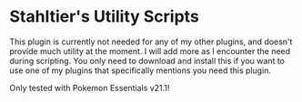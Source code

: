 # Stahltier's Utility Scripts
This plugin is currently not needed for any of my other plugins, and doesn't provide much utility at the moment.
I will add more as I encounter the need during scripting.
You only need to download and install this if you want to use one of my plugins that specifically mentions you need this plugin.

Only tested with Pokemon Essentials v21.1!
